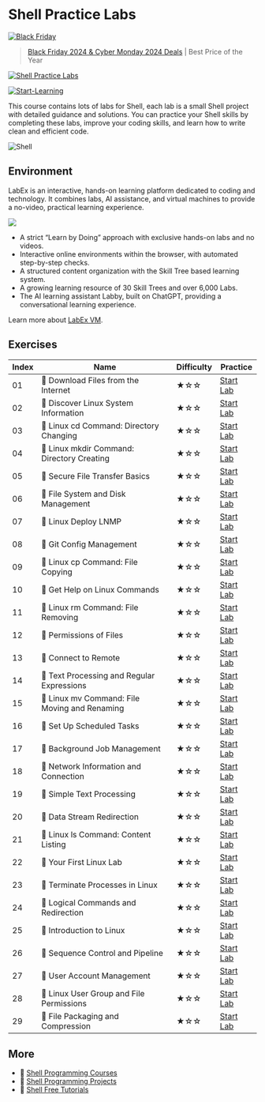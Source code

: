 # Shell Practice Labs

[![Black Friday](https://file.labex.io/images/labex-bf24.png)](https://labex.io/pricing)

> [Black Friday 2024 & Cyber Monday 2024 Deals](https://labex.io/pricing) | Best Price of the Year

[![Shell Practice Labs](https://cover-creator.appbot.io/shell-practice-labs.png)](https://labex.io/courses/shell-practice-labs)

[![Start-Learning](https://img.shields.io/badge/Start-Learning-whitesmoke?style=for-the-badge)](https://labex.io/courses/shell-practice-labs)

This course contains lots of labs for Shell, each lab is a small Shell project with detailed guidance and solutions. You can practice your Shell skills by completing these labs, improve your coding skills, and learn how to write clean and efficient code.

![Shell](https://img.shields.io/badge/Shell-whitesmoke?style=for-the-badge&logo=shell)


## Environment

LabEx is an interactive, hands-on learning platform dedicated to coding and technology. It combines labs, AI assistance, and virtual machines to provide a no-video, practical learning experience.

![](https://tutorial-screenshot.getvm.io/images/vm-1725247253.png)

- A strict “Learn by Doing” approach with exclusive hands-on labs and no videos.
- Interactive online environments within the browser, with automated step-by-step checks.
- A structured content organization with the Skill Tree based learning system.
- A growing learning resource of 30 Skill Trees and over 6,000 Labs.
- The AI learning assistant Labby, built on ChatGPT, providing a conversational learning experience.

Learn more about [LabEx VM](https://support.labex.io/using-labex/virtual-machine).

## Exercises

|   Index | Name                                         | Difficulty   | Practice                                                                                                                  |
|---------|----------------------------------------------|--------------|---------------------------------------------------------------------------------------------------------------------------|
|      01 | 📖 Download Files from the Internet           | ★☆☆          | <a target='_blank' href='https://labex.io/tutorials/linux-download-files-from-the-internet-387333'>Start Lab</a>          |
|      02 | 📖 Discover Linux System Information          | ★☆☆          | <a target='_blank' href='https://labex.io/tutorials/linux-discover-linux-system-information-36'>Start Lab</a>             |
|      03 | 📖 Linux cd Command: Directory Changing       | ★☆☆          | <a target='_blank' href='https://labex.io/tutorials/linux-linux-cd-command-directory-changing-209733'>Start Lab</a>       |
|      04 | 📖 Linux mkdir Command: Directory Creating    | ★☆☆          | <a target='_blank' href='https://labex.io/tutorials/linux-linux-mkdir-command-directory-creating-209739'>Start Lab</a>    |
|      05 | 📖 Secure File Transfer Basics                | ★☆☆          | <a target='_blank' href='https://labex.io/tutorials/linux-secure-file-transfer-basics-40'>Start Lab</a>                   |
|      06 | 📖 File System and Disk Management            | ★☆☆          | <a target='_blank' href='https://labex.io/tutorials/linux-file-system-and-disk-management-17999'>Start Lab</a>            |
|      07 | 📖 Linux Deploy LNMP                          | ★☆☆          | <a target='_blank' href='https://labex.io/tutorials/linux-linux-deploy-lnmp-7787'>Start Lab</a>                           |
|      08 | 📖 Git Config Management                      | ★☆☆          | <a target='_blank' href='https://labex.io/tutorials/git-git-config-management-385164'>Start Lab</a>                       |
|      09 | 📖 Linux cp Command: File Copying             | ★☆☆          | <a target='_blank' href='https://labex.io/tutorials/linux-linux-cp-command-file-copying-209744'>Start Lab</a>             |
|      10 | 📖 Get Help on Linux Commands                 | ★☆☆          | <a target='_blank' href='https://labex.io/tutorials/linux-get-help-on-linux-commands-18000'>Start Lab</a>                 |
|      11 | 📖 Linux rm Command: File Removing            | ★☆☆          | <a target='_blank' href='https://labex.io/tutorials/linux-linux-rm-command-file-removing-209741'>Start Lab</a>            |
|      12 | 📖 Permissions of Files                       | ★☆☆          | <a target='_blank' href='https://labex.io/tutorials/linux-permissions-of-files-270252'>Start Lab</a>                      |
|      13 | 📖 Connect to Remote                          | ★☆☆          | <a target='_blank' href='https://labex.io/tutorials/linux-connect-to-remote-34'>Start Lab</a>                             |
|      14 | 📖 Text Processing and Regular Expressions    | ★☆☆          | <a target='_blank' href='https://labex.io/tutorials/linux-text-processing-and-regular-expressions-18003'>Start Lab</a>    |
|      15 | 📖 Linux mv Command: File Moving and Renaming | ★☆☆          | <a target='_blank' href='https://labex.io/tutorials/linux-linux-mv-command-file-moving-and-renaming-209743'>Start Lab</a> |
|      16 | 📖 Set Up Scheduled Tasks                     | ★☆☆          | <a target='_blank' href='https://labex.io/tutorials/linux-set-up-scheduled-tasks-47'>Start Lab</a>                        |
|      17 | 📖 Background Job Management                  | ★☆☆          | <a target='_blank' href='https://labex.io/tutorials/linux-background-job-management-43'>Start Lab</a>                     |
|      18 | 📖 Network Information and Connection         | ★☆☆          | <a target='_blank' href='https://labex.io/tutorials/linux-network-information-and-connection-387338'>Start Lab</a>        |
|      19 | 📖 Simple Text Processing                     | ★☆☆          | <a target='_blank' href='https://labex.io/tutorials/linux-simple-text-processing-18004'>Start Lab</a>                     |
|      20 | 📖 Data Stream Redirection                    | ★☆☆          | <a target='_blank' href='https://labex.io/tutorials/linux-data-stream-redirection-17995'>Start Lab</a>                    |
|      21 | 📖 Linux ls Command: Content Listing          | ★☆☆          | <a target='_blank' href='https://labex.io/tutorials/linux-linux-ls-command-content-listing-219205'>Start Lab</a>          |
|      22 | 📖 Your First Linux Lab                       | ★☆☆          | <a target='_blank' href='https://labex.io/tutorials/linux-your-first-linux-lab-270253'>Start Lab</a>                      |
|      23 | 📖 Terminate Processes in Linux               | ★☆☆          | <a target='_blank' href='https://labex.io/tutorials/linux-terminate-processes-in-linux-44'>Start Lab</a>                  |
|      24 | 📖 Logical Commands and Redirection           | ★☆☆          | <a target='_blank' href='https://labex.io/tutorials/linux-logical-commands-and-redirection-387332'>Start Lab</a>          |
|      25 | 📖 Introduction to Linux                      | ★☆☆          | <a target='_blank' href='https://labex.io/tutorials/linux-introduction-to-linux-18001'>Start Lab</a>                      |
|      26 | 📖 Sequence Control and Pipeline              | ★☆☆          | <a target='_blank' href='https://labex.io/tutorials/linux-sequence-control-and-pipeline-17994'>Start Lab</a>              |
|      27 | 📖 User Account Management                    | ★☆☆          | <a target='_blank' href='https://labex.io/tutorials/linux-user-account-management-49'>Start Lab</a>                       |
|      28 | 📖 Linux User Group and File Permissions      | ★☆☆          | <a target='_blank' href='https://labex.io/tutorials/linux-linux-user-group-and-file-permissions-18002'>Start Lab</a>      |
|      29 | 📖 File Packaging and Compression             | ★☆☆          | <a target='_blank' href='https://labex.io/tutorials/linux-file-packaging-and-compression-385413'>Start Lab</a>            |

## More

- 🔗 [Shell Programming Courses](https://github.com/labex-labs/awesome-programming-courses)
- 🔗 [Shell Programming Projects](https://github.com/labex-labs/awesome-programming-projects)
- 🔗 [Shell Free Tutorials](https://github.com/labex-labs/shell-free-tutorials)

